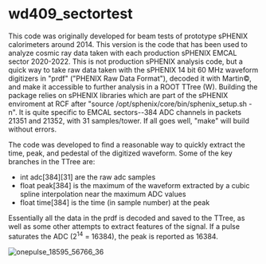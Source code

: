 # wd409_sectortest

This code was originally developed for beam tests of prototype sPHENIX calorimeters around 2014.   This version is the code that has been used to analyze
cosmic ray data taken with each production sPHENIX EMCAL sector 2020-2022.  This is not production sPHENIX analysis code, but a quick way to take raw data taken with the sPHENIX 14 bit 60 MHz waveform digitizers in "prdf" ("PHENIX Raw Data Format"), decoded it with Martin&copy;, and make it accessible to further analysis in a ROOT TTree (W).  Building the package relies on sPHENIX libraries which are part of the sPHENIX enviroment at RCF after "source /opt/sphenix/core/bin/sphenix_setup.sh -n".  It is quite specific to EMCAL sectors--384 ADC channels in packets 21351 and 21352, with 31 samples/tower.  If all goes well, "make" will build without errors.

The code was developed to find a reasonable way to quickly extract the time, peak, and pedestal of the digitized waveform.  Some of the key branches in the TTree are:

* int adc[384][31] are the raw adc samples
* float peak[384] is the maximum of the waveform extracted by a cubic spline interpolation near the maximum ADC values
* float time[384] is the time (in sample number) at the peak

Essentially all the data in the prdf is decoded and saved to the TTree, as well as some other attempts to extract features of the signal.  If a pulse saturates the ADC (2<sup>14</sup> = 16384), the peak is reported as 16384.

![onepulse_18595_56766_36](https://user-images.githubusercontent.com/1236965/150211124-0499dc97-85b1-44c6-ba26-600fbfa783be.png)
